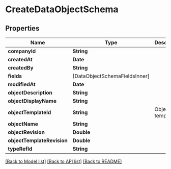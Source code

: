 # CreateDataObjectSchema

## Properties
Name | Type | Description | Notes
------------ | ------------- | ------------- | -------------
**companyId** | **String** |  | 
**createdAt** | **Date** |  | 
**createdBy** | **String** |  | 
**fields** | [DataObjectSchemaFieldsInner] |  | 
**modifiedAt** | **Date** |  | 
**objectDescription** | **String** |  | 
**objectDisplayName** | **String** |  | 
**objectTemplateId** | **String** | Object template ID | 
**objectName** | **String** |  | 
**objectRevision** | **Double** |  | 
**objectTemplateRevision** | **Double** |  | 
**typeRefId** | **String** |  | 

[[Back to Model list]](../README.md#documentation-for-models) [[Back to API list]](../README.md#documentation-for-api-endpoints) [[Back to README]](../README.md)



